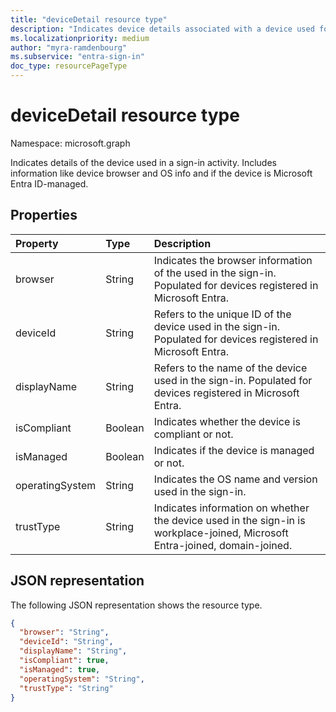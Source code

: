 ```yaml
---
title: "deviceDetail resource type"
description: "Indicates device details associated with a device used for signing in."
ms.localizationpriority: medium
author: "myra-ramdenbourg"
ms.subservice: "entra-sign-in"
doc_type: resourcePageType
---
```


# deviceDetail resource type

Namespace: microsoft.graph

Indicates details of the device used in a sign-in activity. Includes information like device browser and OS info and if the device is Microsoft Entra ID-managed.

## Properties
| Property	   | Type	|Description|
|:---------------|:--------|:----------|
|browser|String|Indicates the browser information of the used in the sign-in. Populated for devices registered in Microsoft Entra.|
|deviceId|String|Refers to the unique ID of the device used in the sign-in. Populated for devices registered in Microsoft Entra.|
|displayName|String|Refers to the name of the device used in the sign-in. Populated for devices registered in Microsoft Entra.|
|isCompliant|Boolean|Indicates whether the device is compliant or not.|
|isManaged|Boolean|Indicates if the device is managed or not.|
|operatingSystem|String|Indicates the OS name and version used in the sign-in.|
|trustType|String|Indicates information on whether the device used in the sign-in is workplace-joined, Microsoft Entra-joined, domain-joined.|

## JSON representation

The following JSON representation shows the resource type.

<!-- {
  "blockType": "resource",
  "optionalProperties": [

  ],
  "@odata.type": "microsoft.graph.deviceDetail"
}-->

```json
{
  "browser": "String",
  "deviceId": "String",
  "displayName": "String",
  "isCompliant": true,
  "isManaged": true,
  "operatingSystem": "String",
  "trustType": "String"
}

```

<!-- uuid: 8fcb5dbc-d5aa-4681-8e31-b001d5168d79
2015-10-25 14:57:30 UTC -->
<!-- {
  "type": "#page.annotation",
  "description": "deviceDetail resource",
  "keywords": "",
  "section": "documentation",
  "tocPath": ""
}-->
